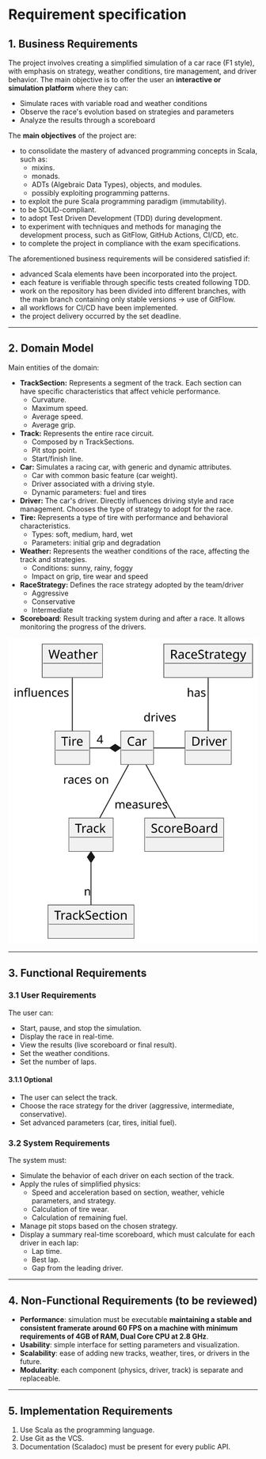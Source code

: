 # Requirement specification

## 1\. **Business Requirements**

The project involves creating a simplified simulation of a car race (F1 style), with emphasis on strategy, weather conditions, tire management, and driver behavior. The main objective is to offer the user an **interactive or simulation platform** where they can:

*   Simulate races with variable road and weather conditions
*   Observe the race's evolution based on strategies and parameters
*   Analyze the results through a scoreboard

  

The **main objectives** of the project are:

*   to consolidate the mastery of advanced programming concepts in Scala, such as:
    *   mixins.
    *   monads.
    *   ADTs (Algebraic Data Types), objects, and modules.
    *   possibly exploiting programming patterns.
*   to exploit the pure Scala programming paradigm (immutability).
*   to be SOLID-compliant.
*   to adopt Test Driven Development (TDD) during development.
*   to experiment with techniques and methods for managing the development process, such as GitFlow, GitHub Actions, CI/CD, etc.
*   to complete the project in compliance with the exam specifications.

  

The aforementioned business requirements will be considered satisfied if:

*   advanced Scala elements have been incorporated into the project.
*   each feature is verifiable through specific tests created following TDD.
*   work on the repository has been divided into different branches, with the main branch containing only stable versions → use of GitFlow.
*   all workflows for CI/CD have been implemented.
*   the project delivery occurred by the set deadline.

  

* * *

## 2. **Domain Model**
  

Main entities of the domain:

*   **TrackSection:** Represents a segment of the track. Each section can have specific characteristics that affect vehicle performance.
    *   Curvature.
    *   Maximum speed.
    *   Average speed.
    *   Average grip.
*   **Track:** Represents the entire race circuit.
    *   Composed by n TrackSections.
    *   Pit stop point.
    *   Start/finish line.
*   **Car:** Simulates a racing car, with generic and dynamic attributes.
    *   Car with common basic feature (car weight).
    *   Driver associated with a driving style.
    *   Dynamic parameters: fuel and tires
*   **Driver:** The car's driver. Directly influences driving style and race management. Chooses the type of strategy to adopt for the race.
*   **Tire:** Represents a type of tire with performance and behavioral characteristics.
    *   Types: soft, medium, hard, wet
    *   Parameters: initial grip and degradation
*   **Weather:** Represents the weather conditions of the race, affecting the track and strategies.
    *   Conditions: sunny, rainy, foggy
    *   Impact on grip, tire wear and speed
*   **RaceStrategy:** Defines the race strategy adopted by the team/driver
    *   Aggressive
    *   Conservative
    *   Intermediate
*   **Scoreboard**: Result tracking system during and after a race. It allows monitoring the progress of the drivers.


![High-level model](../imgs/arc_draft_1.svg "Model Domain")


* * *

## 3\. **Functional Requirements**
### 3.1 User Requirements

The user can:

  

*   Start, pause, and stop the simulation.
*   Display the race in real-time.
*   View the results (live scoreboard or final result).
*   Set the weather conditions.
*   Set the number of laps.

  
#### 3.1.1 Optional
  

*   The user can select the track.
*   Choose the race strategy for the driver (aggressive, intermediate, conservative).
*   Set advanced parameters (car, tires, initial fuel).

  
### 3.2 System Requirements

The system must:

*   Simulate the behavior of each driver on each section of the track.
*   Apply the rules of simplified physics:
    *   Speed and acceleration based on section, weather, vehicle parameters, and strategy.
    *   Calculation of tire wear.
    *   Calculation of remaining fuel.
*   Manage pit stops based on the chosen strategy.
*   Display a summary real-time scoreboard, which must calculate for each driver in each lap:
    *   Lap time.
    *   Best lap.
    *   Gap from the leading driver.

* * *

## 4. **Non-Functional Requirements (to be reviewed)**

*   **Performance**: simulation must be executable **maintaining a stable and consistent framerate around 60 FPS on a machine with minimum requirements of 4GB of RAM, Dual Core CPU at 2.8 GHz**.
*   **Usability**: simple interface for setting parameters and visualization.
*   **Scalability**: ease of adding new tracks, weather, tires, or drivers in the future.
*   **Modularity**: each component (physics, driver, track) is separate and replaceable.

  

* * *

## 5\. **Implementation Requirements**

1. Use Scala as the programming language.
2. Use Git as the VCS.
3. Documentation (Scaladoc) must be present for every public API.